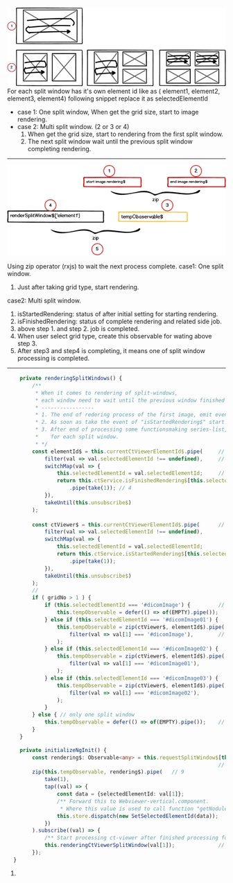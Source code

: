 

![image1](assets/images/split-window1.png)
For each split window has it's own element id like as ( element1, element2, element3, element4)
following snippet replace it as selectedElementId

- case 1: One split window,
	When get the grid size, start to image rendering.
- case 2: Multi split window. (2 or 3 or 4)
	1. When get the grid size, start to rendering from the first split window.
	 2. The next split window wait until the previous split window completing rendering.

---

![image2](assets/images/split-window2.png)

Using zip operator (rxjs) to wait the next process complete.
case1: One split window.
1. Just after taking grid type, start rendering. 

case2: Multi split window.
1. isStartedRendering: status of after initial setting for starting rendering.
2. isFinishedRendering: status of complete rendering and related side job. 
3. above step 1. and step 2. job is completed.
4. When user select grid type, create this observable for wating above step 3. 
5. After step3 and step4 is completing, it means one of split window processing is completed.
---

```ts
    private renderingSplitWindows() {
        /**
         * When it comes to rendering of split-windows,
         * each window need to wait until the previous window finished rendering.
         * -----------------
         * 1. The end of redering process of the first image, emit event of "isStartedRendering$" for each split window.
         * 2. As soon as take the event of "isStartedRendering$" start processing some functions
         * 3. After end of processing some functionsmaking series-list, nodule-list, emit event of "isFinishedRendering$"
         *    for each split window.
         * */
        const elementId$ = this.currentCtViewerElementId$.pipe(     // 1
            filter(val => val.selectedElementId !== undefined),     // 2
            switchMap(val => {
                this.selectedElementId = val.selectedElementId;     // 3
                return this.ctService.isFinishedRendering$[this.selectedElementId]
                    .pipe(take(1)); // 4
            }),
            takeUntil(this.unsubscribe$)
        );

        const ctViewer$ = this.currentCtViewerElementId$.pipe(      // 4
            filter(val => val.selectedElementId !== undefined),     
            switchMap(val => {
                this.selectedElementId = val.selectedElementId;
                return this.ctService.isStartedRendering$[this.selectedElementId]
                    .pipe(take(1));
            }),
            takeUntil(this.unsubscribe$)
        );
        // 
        if ( gridNo > 1 ) {
            if (this.selectedElementId === '#dicomImage') {         // 5
                this.tempObservable = defer(() => of(EMPTY).pipe());
            } else if (this.selectedElementId === '#dicomImage01') {
                this.tempObservable = zip(ctViewer$, elementId$).pipe(  
                    filter(val => val[1] === '#dicomImage'),        // 6
                );
            } else if (this.selectedElementId === '#dicomImage02') {
                this.tempObservable = zip(ctViewer$, elementId$).pipe(
                    filter(val => val[1] === '#dicomImage01'),
                );
            } else if (this.selectedElementId === '#dicomImage03') {
                this.tempObservable = zip(ctViewer$, elementId$).pipe(
                    filter(val => val[1] === '#dicomImage02'),
                );
            }
        } else { // only one split window
            this.tempObservable = defer(() => of(EMPTY).pipe());    // 7
        }
    }

```

```ts
    private initializeNgInit() {
        const rendering$: Observable<any> = this.requestSplitWindow$[this.selectedElementId];
                                                                    // 8
        zip(this.tempObservable, rendering$).pipe(   // 9
            take(1),
            tap((val) => {
                const data = {selectedElementId: val[1]};
                /** Forward this to Webviewer-vertical.component.
                 * Where this value is used to call function "getNodules" */
                this.store.dispatch(new SetSelectedElementId(data));
            })
        ).subscribe((val) => {
            /** Start processing ct-viewer after finished processing for previous split window*/
            this.renderingCtViewerSplitWindow(val[1]);              // 10
        });
  }
```
1. 

